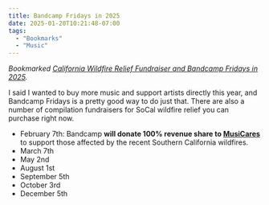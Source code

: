 ```yaml
---
title: Bandcamp Fridays in 2025
date: 2025-01-20T10:21:48-07:00
tags:
  - "Bookmarks"
  - "Music"
---
```


<div class="u-bookmark-of h-cite">
<p><i>Bookmarked <a class="u-url p-name" href="https://daily.bandcamp.com/features/bandcamp-fridays">California Wildfire Relief Fundraiser and Bandcamp Fridays in 2025</a>.</i></p>
</div>

<div class="e-content">
<p>I said I wanted to buy more music and support artists directly this year, and Bandcamp Fridays is a pretty good way to do just that. There are also a number of compilation fundraisers for SoCal wildfire relief you can purchase right now.</p>
</div>

* February 7th: Bandcamp **will donate 100% revenue share to [MusiCares](https://musicares.org/)** to support those affected by the recent Southern California wildfires.
* March 7th
* May 2nd
* August 1st
* September 5th
* October 3rd
* December 5th
